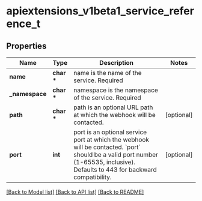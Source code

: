 # apiextensions_v1beta1_service_reference_t

## Properties
Name | Type | Description | Notes
------------ | ------------- | ------------- | -------------
**name** | **char \*** | name is the name of the service. Required | 
**_namespace** | **char \*** | namespace is the namespace of the service. Required | 
**path** | **char \*** | path is an optional URL path at which the webhook will be contacted. | [optional] 
**port** | **int** | port is an optional service port at which the webhook will be contacted. &#x60;port&#x60; should be a valid port number (1-65535, inclusive). Defaults to 443 for backward compatibility. | [optional] 

[[Back to Model list]](../README.md#documentation-for-models) [[Back to API list]](../README.md#documentation-for-api-endpoints) [[Back to README]](../README.md)



